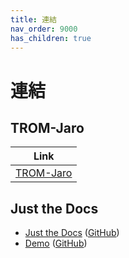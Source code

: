 ```yaml
---
title: 連結
nav_order: 9000
has_children: true
---
```


# 連結


## TROM-Jaro

| Link |
| ---- |
| [TROM-Jaro](https://www.tromjaro.com/) |


## Just the Docs

* [Just the Docs](https://pmarsceill.github.io/just-the-docs/) ([GitHub](https://github.com/pmarsceill/just-the-docs))
* [Demo](https://pmarsceill.github.io/jtd-remote/) ([GitHub](https://github.com/pmarsceill/jtd-remote))
